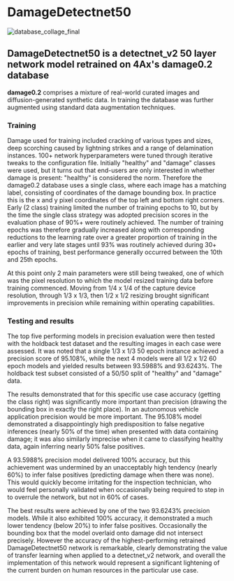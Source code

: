 # DamageDetectnet50

![database_collage_final](https://github.com/4Ax-Technologies/capture_device1/assets/90104815/3891e9af-66ed-4324-8eb5-f9847d1eec2d)

## DamageDetectnet50 is a detectnet_v2 50 layer network model retrained on 4Ax's damage0.2 database 

__damage0.2__ comprises a mixture of real-world curated images and diffusion-generated synthetic data. In training the database was further
augmented using standard data augmentation techniques.

### Training
Damage used for training included cracking of various types and sizes, deep scorching caused by lightning strikes and a range of delamination 
instances. 100+ network hyperparameters were tuned through iterative tweaks to the configuration file. Initially "healthy" and "damage" 
classes were used, but it turns out that end-users are only interested in whether damage is present: "healthy" is considered the norm. Therefore 
the damage0.2  database uses a single class, where each image has a matching label, consisting of coordinates of the damage bounding box. In 
practice this is the x and y pixel coordinates of the top left and bottom right corners. Early (2 class) training limited the number of training 
epochs to 10, but by the time the single class strategy was adopted precision scores in the evaluation phase of 90%+ were routinely achieved. 
The number of training epochs was therefore gradually increased along with corresponding reductions to the learning rate over a greater proportion 
of training in the earlier and very late stages until 93% was routinely achieved during 30+ epochs of training, best performance generally occurred 
between the 10th and 25th epochs. 

At this point only 2 main parameters were still being tweaked, one of which was the pixel resolution to which the model resized training data 
before training commenced. Moving from 1/4 x 1/4 of the capture device resolution, through 1/3 x 1/3, then 1/2 x 1/2 resizing brought significant
improvements in precision while remaining within operating capabilities.  

### Testing and results
The top five performing models in precision evaluation were then tested with the holdback test dataset and the resulting images in each case 
were assessed. It was noted that a single 1/3 x 1/3 50 epoch instance achieved a precision score of 95.108%, while the next 4 models were all 
1/2 x 1/2 60 epoch models and yielded results between 93.5988% and 93.6243%. The holdback test subset consisted of a 50/50 split of "healthy" and 
"damage" data.

The results demonstrated that for this specific use case accuracy (getting the class right) was significantly more important than precision (drawing 
the bounding box in exactly the right place). In an autonomous vehicle application precision would be more important. The 95.108% model demonstrated 
a disappointingly high predisposition to false negative inferences (nearly 50% of the time) when presented with data containing damage; it was also 
similarly imprecise when it came to classifying healthy data, again inferring nearly 50% false positives.

A 93.5988% precision model delivered 100% accuracy, but this achievement was undermined by an unacceptably high tendency (nearly 60%) 
to infer false positives (predicting damage when there was none). This would quickly become irritating for the inspection technician, who would 
feel personally validated when occasionally being required to step in to overrule the network, but not in 60% of cases.

The best results were achieved by one of the two 93.6243% precision models. While it also exhibited 100% accuracy, it demonstrated a much lower 
tendency (below 20%) to infer false positives. Occasionally the bounding box that the model overlaid onto damage did not intersect precisely. 
However the accuracy of the highest-performing retrained DamageDetectnet50 network is remarkable, clearly demonstrating the value of transfer 
learning when applied to a detectnet_v2 network, and overall the implementation of this network would represent a significant lightening of the 
current burden on human resources in the particular use case.
